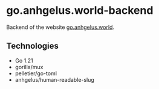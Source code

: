 # go.anhgelus.world-backend

Backend of the website [go.anhgelus.world](https://go.anhgelus.world/).

## Technologies

- Go 1.21
- gorilla/mux
- pelletier/go-toml
- anhgelus/human-readable-slug
